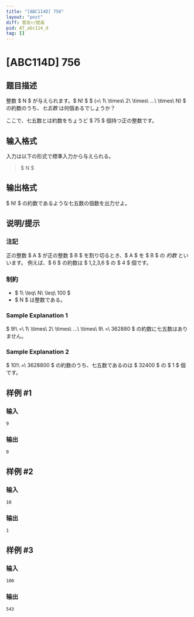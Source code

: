 ```yaml
---
title: "[ABC114D] 756"
layout: "post"
diff: 普及+/提高
pid: AT_abc114_d
tag: []
---
```


# [ABC114D] 756

## 题目描述

[problemUrl]: https://atcoder.jp/contests/abc114/tasks/abc114_d

整数 $ N $ が与えられます。$ N! $ $ (=\ 1\ \times\ 2\ \times\ ...\ \times\ N) $ の約数のうち、*七五数* は何個あるでしょうか？

ここで、七五数とは約数をちょうど $ 75 $ 個持つ正の整数です。

## 输入格式

入力は以下の形式で標準入力から与えられる。

> $ N $

## 输出格式

$ N! $ の約数であるような七五数の個数を出力せよ。

## 说明/提示

### 注記

正の整数 $ A $ が正の整数 $ B $ を割り切るとき、$ A $ を $ B $ の *約数* といいます。 例えば、$ 6 $ の約数は $ 1,2,3,6 $ の $ 4 $ 個です。

### 制約

- $ 1\ \leq\ N\ \leq\ 100 $
- $ N $ は整数である。

### Sample Explanation 1

$ 9!\ =\ 1\ \times\ 2\ \times\ ...\ \times\ 9\ =\ 362880 $ の約数に七五数はありません。

### Sample Explanation 2

$ 10!\ =\ 3628800 $ の約数のうち、七五数であるのは $ 32400 $ の $ 1 $ 個です。

## 样例 #1

### 输入

```
9
```

### 输出

```
0
```

## 样例 #2

### 输入

```
10
```

### 输出

```
1
```

## 样例 #3

### 输入

```
100
```

### 输出

```
543
```


